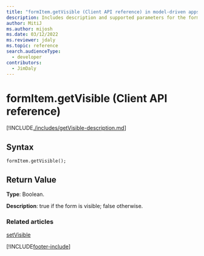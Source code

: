 ```yaml
---
title: "formItem.getVisible (Client API reference) in model-driven apps"
description: Includes description and supported parameters for the formItem.getVisible method.
author: MitiJ
ms.author: mijosh
ms.date: 03/12/2022
ms.reviewer: jdaly
ms.topic: reference
search.audienceType: 
  - developer
contributors:
  - JimDaly
---
```

# formItem.getVisible (Client API reference)

[!INCLUDE[./includes/getVisible-description.md](./includes/getVisible-description.md)]


## Syntax

`formItem.getVisible();`

## Return Value

**Type**: Boolean.

**Description**: true if the form is visible; false otherwise.

### Related articles

[setVisible](setVisible.md)

[!INCLUDE[footer-include](../../../../../includes/footer-banner.md)]
